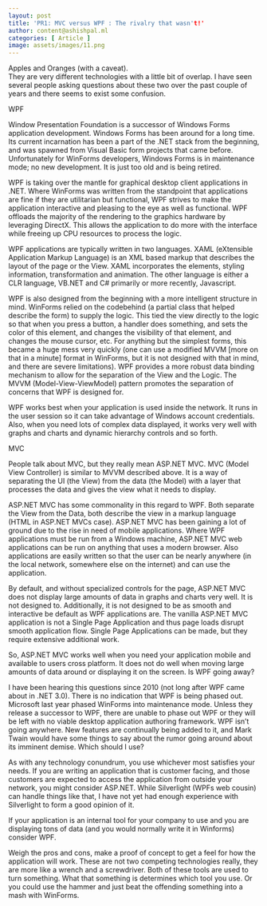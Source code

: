 ```yaml
---
layout: post
title: 'PR1: MVC versus WPF : The rivalry that wasn't!'
author: content@ashishpal.ml
categories: [ Article ]
image: assets/images/11.png
---
```

 
Apples and Oranges (with a caveat). <br/>They are very different technologies with a little bit of overlap. I have seen several people asking questions about these two over the past couple of years and there seems to exist some confusion.

WPF

Window Presentation Foundation is a successor of Windows Forms application development. Windows Forms has been around for a long time. Its current incarnation has been a part of the .NET stack from the beginning, and was spawned from Visual Basic form projects that came before. Unfortunately for WinForms developers, Windows Forms is in maintenance mode; no new development. It is just too old and is being retired.

WPF is taking over the mantle for graphical desktop client applications in .NET. Where WinForms was written from the standpoint that applications are fine if they are utilitarian but functional, WPF strives to make the application interactive and pleasing to the eye as well as functional. WPF offloads the majority of the rendering to the graphics hardware by leveraging DirectX. This allows the application to do more with the interface while freeing up CPU resources to process the logic.

WPF applications are typically written in two languages. XAML (eXtensible Application Markup Language) is an XML based markup that describes the layout of the page or the View. XAML incorporates the elements, styling information, transformation and animation. The other language is either a CLR language, VB.NET and C# primarily or more recently, Javascript.

WPF is also designed from the beginning with a more intelligent structure in mind. WinForms relied on the codebehind (a partial class that helped describe the form) to supply the logic. This tied the view directly to the logic so that when you press a button, a handler does something, and sets the color of this element, and changes the visibility of that element, and changes the mouse cursor, etc. For anything but the simplest forms, this became a huge mess very quickly (one can use a modified MVVM [more on that in a minute] format in WinForms, but it is not designed with that in mind, and there are severe limitations). WPF provides a more robust data binding mechanism to allow for the separation of the View and the Logic. The MVVM (Model-View-ViewModel) pattern promotes the separation of concerns that WPF is designed for.

WPF works best when your application is used inside the network. It runs in the user session so it can take advantage of Windows account credentials. Also, when you need lots of complex data displayed, it works very well with graphs and charts and dynamic hierarchy controls and so forth.

MVC

People talk about MVC, but they really mean ASP.NET MVC. MVC (Model View Controller) is similar to MVVM described above. It is a way of separating the UI (the View) from the data (the Model) with a layer that processes the data and gives the view what it needs to display.

ASP.NET MVC has some commonality in this regard to WPF. Both separate the View from the Data, both describe the view in a markup language (HTML in ASP.NET MVCs case). ASP.NET MVC has been gaining a lot of ground due to the rise in need of mobile applications. Where WPF applications must be run from a Windows machine, ASP.NET MVC web applications can be run on anything that uses a modern browser. Also applications are easily written so that the user can be nearly anywhere (in the local network, somewhere else on the internet) and can use the application.

By default, and without specialized controls for the page, ASP.NET MVC does not display large amounts of data in graphs and charts very well. It is not designed to. Additionally, it is not designed to be as smooth and interactive be default as WPF applications are. The vanilla ASP.NET MVC application is not a Single Page Application and thus page loads disrupt smooth application flow. Single Page Applications can be made, but they require extensive additional work.

So, ASP.NET MVC works well when you need your application mobile and available to users cross platform. It does not do well when moving large amounts of data around or displaying it on the screen.
Is WPF going away?

I have been hearing this questions since 2010 (not long after WPF came about in .NET 3.0). There is no indication that WPF is being phased out. Microsoft last year phased WinForms into maintenance mode. Unless they release a successor to WPF, there are unable to phase out WPF or they will be left with no viable desktop application authoring framework. WPF isn’t going anywhere. New features are continually being added to it, and Mark Twain would have some things to say about the rumor going around about its imminent demise.
Which should I use?

As with any technology conundrum, you use whichever most satisfies your needs. If you are writing an application that is customer facing, and those customers are expected to access the application from outside your network, you might consider ASP.NET. While Silverlight (WPFs web cousin) can handle things like that, I have not yet had enough experience with Silverlight to form a good opinion of it.

If your application is an internal tool for your company to use and you are displaying tons of data (and you would normally write it in Winforms) consider WPF.

Weigh the pros and cons, make a proof of concept to get a feel for how the application will work. These are not two competing technologies really, they are more like a wrench and a screwdriver. Both of these tools are used to turn something. What that something is determines which tool you use. Or you could use the hammer and just beat the offending something into a mash with WinForms.
